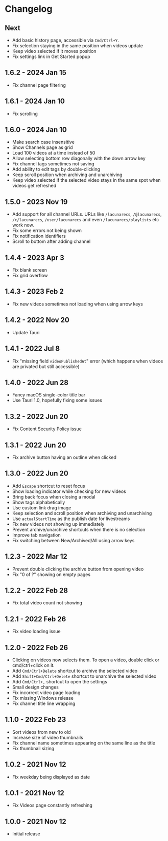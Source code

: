 # Changelog

## Next
- Add basic history page, accessible via `Cmd/Ctrl+Y`.
- Fix selection staying in the same position when videos update
- Keep video selected if it moves position
- Fix settings link in Get Started popup

## 1.6.2 - 2024 Jan 15
- Fix channel page filtering

## 1.6.1 - 2024 Jan 10
- Fix scrolling

## 1.6.0 - 2024 Jan 10
- Make search case insensitive
- Show Channels page as grid
- Load 100 videos at a time instead of 50
- Allow selecting bottom row diagonally with the down arrow key
- Fix channel tags sometimes not saving
- Add ability to edit tags by double-clicking
- Keep scroll position when archiving and unarchiving
- Keep video selected if the selected video stays in the same spot when videos get refreshed

## 1.5.0 - 2023 Nov 19
- Add support for all channel URLs. URLs like `/lacunarecs`, `/@lacunarecs`, `/c/lacunarecs`, `/user/lacunarecs` and even `/lacunarecs/playlists` etc work now.
- Fix some errors not being shown
- Fix notification identifiers
- Scroll to bottom after adding channel

## 1.4.4 - 2023 Apr 3
- Fix blank screen
- Fix grid overflow

## 1.4.3 - 2023 Feb 2
- Fix new videos sometimes not loading when using arrow keys

## 1.4.2 - 2022 Nov 20
- Update Tauri

## 1.4.1 - 2022 Jul 8
- Fix "missing field `videoPublishedAt`" error (which happens when videos are privated but still accessible)

## 1.4.0 - 2022 Jun 28
- Fancy macOS single-color title bar
- Use Tauri 1.0, hopefully fixing some issues

## 1.3.2 - 2022 Jun 20
- Fix Content Security Policy issue

## 1.3.1 - 2022 Jun 20
- Fix archive button having an outline when clicked

## 1.3.0 - 2022 Jun 20
- Add `Escape` shortcut to reset focus
- Show loading indicator while checking for new videos
- Bring back focus when closing a modal
- Show tags alphabetically
- Use custom link drag image
- Keep selection and scroll position when archiving and unarchiving
- Use `actualStartTime` as the publish date for livestreams
- Fix new videos not showing up immediately
- Prevent archive/unarchive shortcuts when there is no selection
- Improve tab navigation
- Fix switching between New/Archived/All using arrow keys

## 1.2.3 - 2022 Mar 12
- Prevent double clicking the archive button from opening video
- Fix "0 of ?" showing on empty pages

## 1.2.2 - 2022 Feb 28
- Fix total video count not showing

## 1.2.1 - 2022 Feb 26
- Fix video loading issue

## 1.2.0 - 2022 Feb 26
- Clicking on videos now selects them. To open a video, double click or cmd/ctrl+click on it.
- Add `Cmd/Ctrl+Delete` shortcut to archive the selected video
- Add `Shift+Cmd/Ctrl+Delete` shortcut to unarchive the selected video
- Add `Cmd/Ctrl+,` shortcut to open the settings
- Small design changes
- Fix incorrect video page loading
- Fix missing Windows release
- Fix channel title line wrapping

## 1.1.0 - 2022 Feb 23
- Sort videos from new to old
- Increase size of video thumbnails
- Fix channel name sometimes appearing on the same line as the title
- Fix thumbnail sizing

## 1.0.2 - 2021 Nov 12
- Fix weekday being displayed as date

## 1.0.1 - 2021 Nov 12
- Fix Videos page constantly refreshing

## 1.0.0 - 2021 Nov 12
- Initial release
